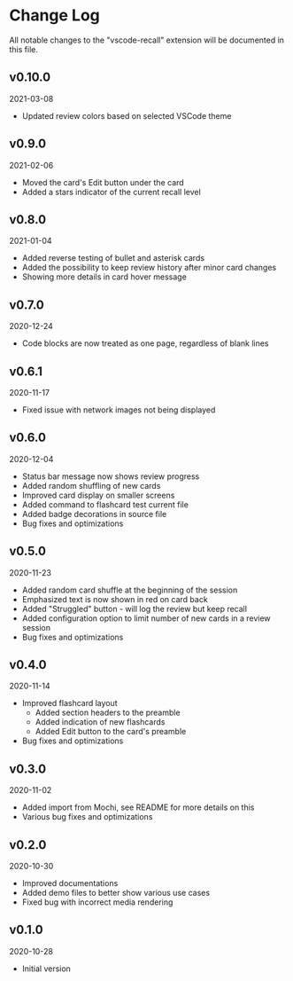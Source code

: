 # Change Log

All notable changes to the "vscode-recall" extension will be documented in this file.

## v0.10.0
2021-03-08

* Updated review colors based on selected VSCode theme

## v0.9.0
2021-02-06

* Moved the card's Edit button under the card
* Added a stars indicator of the current recall level

## v0.8.0
2021-01-04

* Added reverse testing of bullet and asterisk cards
* Added the possibility to keep review history after minor card changes 
* Showing more details in card hover message

## v0.7.0
2020-12-24

* Code blocks are now treated as one page, regardless of blank lines

## v0.6.1
2020-11-17

* Fixed issue with network images not being displayed

## v0.6.0
2020-12-04

* Status bar message now shows review progress
* Added random shuffling of new cards
* Improved card display on smaller screens
* Added command to flashcard test current file
* Added badge decorations in source file
* Bug fixes and optimizations

## v0.5.0
2020-11-23

* Added random card shuffle at the beginning of the session
* Emphasized text is now shown in red on card back
* Added "Struggled" button - will log the review but keep recall
* Added configuration option to limit number of new cards in a review session
* Bug fixes and optimizations

## v0.4.0
2020-11-14

* Improved flashcard layout
  * Added section headers to the preamble
  * Added indication of new flashcards
  * Added Edit button to the card's preamble
* Bug fixes and optimizations

## v0.3.0
2020-11-02

* Added import from Mochi, see README for more details on this
* Various bug fixes and optimizations

## v0.2.0
2020-10-30

* Improved documentations
* Added demo files to better show various use cases
* Fixed bug with incorrect media rendering

## v0.1.0
2020-10-28

* Initial version
